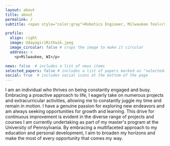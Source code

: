 ```yaml
---
layout: about
title: about
permalink: /
subtitle: <span style="color:gray">Robotics Engineer, Milwaukee Tool</span>

profile:
  align: right
  image: UdayagiriRithwik.jpeg
  image_circular: false # crops the image to make it circular
  address: >
    <p>Milwaukee, WI</p>

news: false  # includes a list of news items
selected_papers: false # includes a list of papers marked as "selected={true}"
social: true  # includes social icons at the bottom of the page
---
```


I am an individual who thrives on being constantly engaged and busy. Embracing a proactive approach to life, I eagerly take on numerous projects and extracurricular activities, allowing me to constantly juggle my time and remain in motion. I have a genuine passion for exploring new endeavors and am always seeking opportunities for growth and learning. This drive for continuous improvement is evident in the diverse range of projects and courses I am currently undertaking as part of my master's program at the University of Pennsylvania. By embracing a multifaceted approach to my education and personal development, I aim to broaden my horizons and make the most of every opportunity that comes my way.